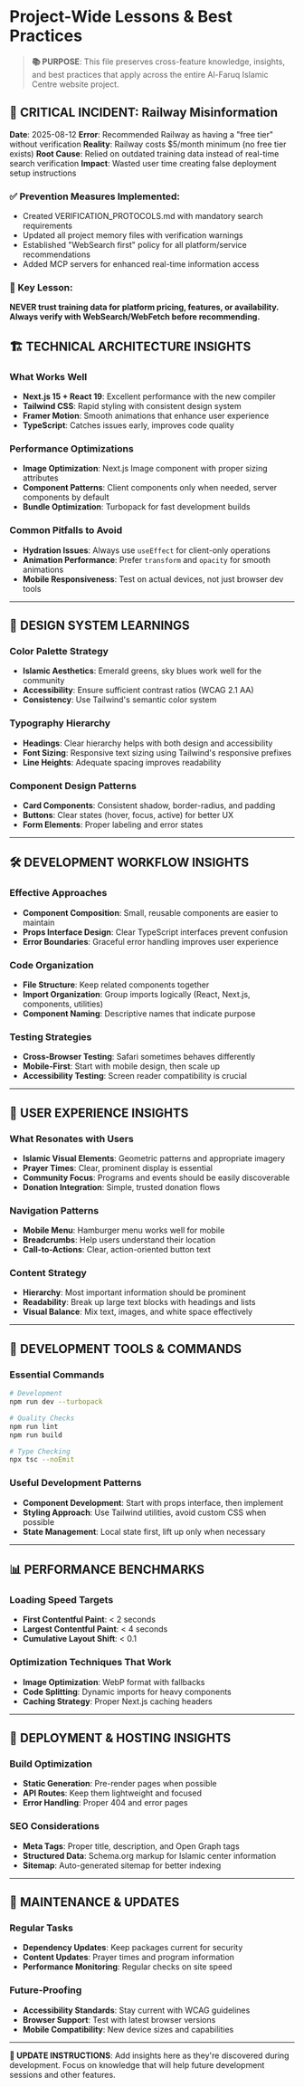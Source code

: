# Project-Wide Lessons & Best Practices

> **📚 PURPOSE**: This file preserves cross-feature knowledge, insights, and best practices that apply across the entire Al-Faruq Islamic Centre website project.

## 🚨 CRITICAL INCIDENT: Railway Misinformation
**Date**: 2025-08-12
**Error**: Recommended Railway as having a "free tier" without verification
**Reality**: Railway costs $5/month minimum (no free tier exists)
**Root Cause**: Relied on outdated training data instead of real-time search verification
**Impact**: Wasted user time creating false deployment setup instructions

### ✅ Prevention Measures Implemented:
- Created VERIFICATION_PROTOCOLS.md with mandatory search requirements
- Updated all project memory files with verification warnings  
- Established "WebSearch first" policy for all platform/service recommendations
- Added MCP servers for enhanced real-time information access

### 🎯 Key Lesson:
**NEVER trust training data for platform pricing, features, or availability. Always verify with WebSearch/WebFetch before recommending.**

## 🏗️ TECHNICAL ARCHITECTURE INSIGHTS

### What Works Well
- **Next.js 15 + React 19**: Excellent performance with the new compiler
- **Tailwind CSS**: Rapid styling with consistent design system
- **Framer Motion**: Smooth animations that enhance user experience
- **TypeScript**: Catches issues early, improves code quality

### Performance Optimizations
- **Image Optimization**: Next.js Image component with proper sizing attributes
- **Component Patterns**: Client components only when needed, server components by default
- **Bundle Optimization**: Turbopack for fast development builds

### Common Pitfalls to Avoid
- **Hydration Issues**: Always use `useEffect` for client-only operations
- **Animation Performance**: Prefer `transform` and `opacity` for smooth animations
- **Mobile Responsiveness**: Test on actual devices, not just browser dev tools

---

## 🎨 DESIGN SYSTEM LEARNINGS

### Color Palette Strategy
- **Islamic Aesthetics**: Emerald greens, sky blues work well for the community
- **Accessibility**: Ensure sufficient contrast ratios (WCAG 2.1 AA)
- **Consistency**: Use Tailwind's semantic color system

### Typography Hierarchy
- **Headings**: Clear hierarchy helps with both design and accessibility
- **Font Sizing**: Responsive text sizing using Tailwind's responsive prefixes
- **Line Heights**: Adequate spacing improves readability

### Component Design Patterns
- **Card Components**: Consistent shadow, border-radius, and padding
- **Buttons**: Clear states (hover, focus, active) for better UX
- **Form Elements**: Proper labeling and error states

---

## 🛠️ DEVELOPMENT WORKFLOW INSIGHTS

### Effective Approaches
- **Component Composition**: Small, reusable components are easier to maintain
- **Props Interface Design**: Clear TypeScript interfaces prevent confusion
- **Error Boundaries**: Graceful error handling improves user experience

### Code Organization
- **File Structure**: Keep related components together
- **Import Organization**: Group imports logically (React, Next.js, components, utilities)
- **Component Naming**: Descriptive names that indicate purpose

### Testing Strategies
- **Cross-Browser Testing**: Safari sometimes behaves differently
- **Mobile-First**: Start with mobile design, then scale up
- **Accessibility Testing**: Screen reader compatibility is crucial

---

## 🎯 USER EXPERIENCE INSIGHTS

### What Resonates with Users
- **Islamic Visual Elements**: Geometric patterns and appropriate imagery
- **Prayer Times**: Clear, prominent display is essential
- **Community Focus**: Programs and events should be easily discoverable
- **Donation Integration**: Simple, trusted donation flows

### Navigation Patterns
- **Mobile Menu**: Hamburger menu works well for mobile
- **Breadcrumbs**: Help users understand their location
- **Call-to-Actions**: Clear, action-oriented button text

### Content Strategy
- **Hierarchy**: Most important information should be prominent
- **Readability**: Break up large text blocks with headings and lists
- **Visual Balance**: Mix text, images, and white space effectively

---

## 🔧 DEVELOPMENT TOOLS & COMMANDS

### Essential Commands
```bash
# Development
npm run dev --turbopack

# Quality Checks
npm run lint
npm run build

# Type Checking
npx tsc --noEmit
```

### Useful Development Patterns
- **Component Development**: Start with props interface, then implement
- **Styling Approach**: Use Tailwind utilities, avoid custom CSS when possible
- **State Management**: Local state first, lift up only when necessary

---

## 📊 PERFORMANCE BENCHMARKS

### Loading Speed Targets
- **First Contentful Paint**: < 2 seconds
- **Largest Contentful Paint**: < 4 seconds
- **Cumulative Layout Shift**: < 0.1

### Optimization Techniques That Work
- **Image Optimization**: WebP format with fallbacks
- **Code Splitting**: Dynamic imports for heavy components
- **Caching Strategy**: Proper Next.js caching headers

---

## 🚀 DEPLOYMENT & HOSTING INSIGHTS

### Build Optimization
- **Static Generation**: Pre-render pages when possible
- **API Routes**: Keep them lightweight and focused
- **Error Handling**: Proper 404 and error pages

### SEO Considerations
- **Meta Tags**: Proper title, description, and Open Graph tags
- **Structured Data**: Schema.org markup for Islamic center information
- **Sitemap**: Auto-generated sitemap for better indexing

---

## 🔄 MAINTENANCE & UPDATES

### Regular Tasks
- **Dependency Updates**: Keep packages current for security
- **Content Updates**: Prayer times and program information
- **Performance Monitoring**: Regular checks on site speed

### Future-Proofing
- **Accessibility Standards**: Stay current with WCAG guidelines
- **Browser Support**: Test with latest browser versions
- **Mobile Compatibility**: New device sizes and capabilities

---

**📝 UPDATE INSTRUCTIONS**: Add insights here as they're discovered during development. Focus on knowledge that will help future development sessions and other features.